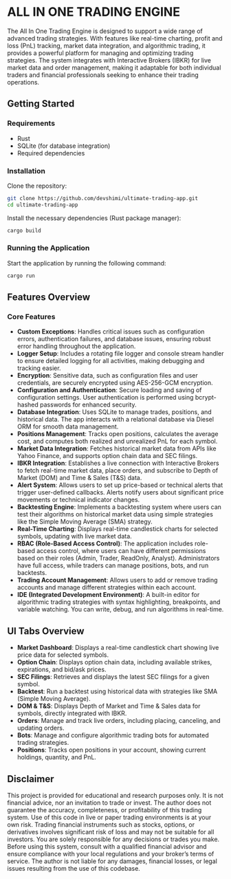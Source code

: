 # ALL IN ONE TRADING ENGINE

The All In One Trading Engine is designed to support a wide range of advanced trading strategies. With features like real-time charting, profit and loss (PnL) tracking, market data integration, and algorithmic trading, it provides a powerful platform for managing and optimizing trading strategies. The system integrates with Interactive Brokers (IBKR) for live market data and order management, making it adaptable for both individual traders and financial professionals seeking to enhance their trading operations.
## Getting Started

### Requirements 
- Rust 
- SQLite (for database integration)
- Required dependencies 

### Installation
Clone the repository:
```sh
git clone https://github.com/devshimi/ultimate-trading-app.git
cd ultimate-trading-app
```

Install the necessary dependencies (Rust package manager):
```sh
cargo build
```

### Running the Application
Start the application by running the following command:
```sh
cargo run
```

## Features Overview

### Core Features
- **Custom Exceptions**: Handles critical issues such as configuration errors, authentication failures, and database issues, ensuring robust error handling throughout the application.
- **Logger Setup**: Includes a rotating file logger and console stream handler to ensure detailed logging for all activities, making debugging and tracking easier.
- **Encryption**: Sensitive data, such as configuration files and user credentials, are securely encrypted using AES-256-GCM encryption.
- **Configuration and Authentication**: Secure loading and saving of configuration settings. User authentication is performed using bcrypt-hashed passwords for enhanced security.
- **Database Integration**: Uses SQLite to manage trades, positions, and historical data. The app interacts with a relational database via Diesel ORM for smooth data management.
- **Positions Management**: Tracks open positions, calculates the average cost, and computes both realized and unrealized PnL for each symbol.
- **Market Data Integration**: Fetches historical market data from APIs like Yahoo Finance, and supports option chain data and SEC filings.
- **IBKR Integration**: Establishes a live connection with Interactive Brokers to fetch real-time market data, place orders, and subscribe to Depth of Market (DOM) and Time & Sales (T&S) data.
- **Alert System**: Allows users to set up price-based or technical alerts that trigger user-defined callbacks. Alerts notify users about significant price movements or technical indicator changes.
- **Backtesting Engine**: Implements a backtesting system where users can test their algorithms on historical market data using simple strategies like the Simple Moving Average (SMA) strategy.
- **Real-Time Charting**: Displays real-time candlestick charts for selected symbols, updating with live market data.
- **RBAC (Role-Based Access Control)**: The application includes role-based access control, where users can have different permissions based on their roles (Admin, Trader, ReadOnly, Analyst). Administrators have full access, while traders can manage positions, bots, and run backtests.
- **Trading Account Management**: Allows users to add or remove trading accounts and manage different strategies within each account.
- **IDE (Integrated Development Environment)**: A built-in editor for algorithmic trading strategies with syntax highlighting, breakpoints, and variable watching. You can write, debug, and run algorithms in real-time.

## UI Tabs Overview
- **Market Dashboard**: Displays a real-time candlestick chart showing live price data for selected symbols.
- **Option Chain**: Displays option chain data, including available strikes, expirations, and bid/ask prices.
- **SEC Filings**: Retrieves and displays the latest SEC filings for a given symbol.
- **Backtest**: Run a backtest using historical data with strategies like SMA (Simple Moving Average).
- **DOM & T&S**: Displays Depth of Market and Time & Sales data for symbols, directly integrated with IBKR.
- **Orders**: Manage and track live orders, including placing, canceling, and updating orders.
- **Bots**: Manage and configure algorithmic trading bots for automated trading strategies.
- **Positions**: Tracks open positions in your account, showing current holdings, quantity, and PnL.

## Disclaimer

This project is provided for educational and research purposes only. It is not financial advice, nor an invitation to trade or invest.
The author does not guarantee the accuracy, completeness, or profitability of this trading system. Use of this code in live or paper trading environments is at your own risk.
Trading financial instruments such as stocks, options, or derivatives involves significant risk of loss and may not be suitable for all investors.
You are solely responsible for any decisions or trades you make. Before using this system, consult with a qualified financial advisor and ensure compliance with your local regulations and your broker’s terms of service.
The author is not liable for any damages, financial losses, or legal issues resulting from the use of this codebase.
